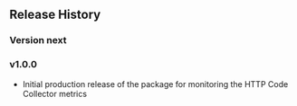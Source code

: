 
## Release History

### Version next

### v1.0.0

* Initial production release of the package for monitoring the HTTP Code Collector metrics